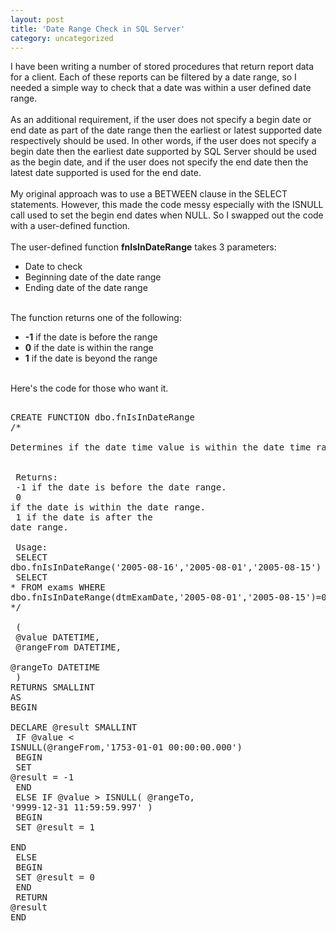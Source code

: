 ```yaml
---
layout: post
title: 'Date Range Check in SQL Server'
category: uncategorized
---
```


I have been writing a number of stored procedures that return report data for a client.  Each of these reports can be filtered by a date range, so I needed a simple way to check that a date was within a user defined date range.  <br /><br />As an additional requirement, if the user does not specify a begin date or end date as part of the date range then the earliest or latest supported date respectively should be used.  In other words, if the user does not specify a begin date then the earliest date supported by SQL Server should be used as the begin date, and if the user does not specify the end date then the latest date supported is used for the end date.<br /><br />My original approach was to use a BETWEEN clause in the SELECT statements.  However, this made the code messy especially with the ISNULL call used to set the begin end dates when NULL.  So I swapped out the code with a user-defined function.<br /><br />The user-defined function <b>fnIsInDateRange</b> takes 3 parameters:<ul><li>Date to check</li><li>Beginning date of the date range</li><li>Ending date of the date range</li></ul><br />The function returns one of the following:<ul><li><b>-1</b> if the date is before the range</li><li><b>0</b> if the date is within the range</li><li><b>1</b> if the date is beyond the range</li></ul><br />Here's the code for those who want it.<pre><br />CREATE FUNCTION dbo.fnIsInDateRange<br />/* <br />  Determines if the date time value is within the date time range.<br /> <br />  Returns:<br />  -1 if the date is before the date range.<br />   0 if the date is within the date range.<br />   1 if the date is after the date range.<br /> <br />  Usage:<br />   SELECT dbo.fnIsInDateRange('2005-08-16','2005-08-01','2005-08-15')<br />   SELECT * FROM exams WHERE dbo.fnIsInDateRange(dtmExamDate,'2005-08-01','2005-08-15')=0<br />*/  <br />  (<br />    @value      DATETIME,<br />    @rangeFrom  DATETIME,<br />    @rangeTo    DATETIME<br />  )<br />RETURNS SMALLINT<br />AS<br />BEGIN<br />   DECLARE @result SMALLINT<br />   IF @value &lt; ISNULL(@rangeFrom,&#039;1753-01-01 00:00:00.000&#039;) <br />   BEGIN<br />      SET @result = -1<br />   END<br />   ELSE IF @value &gt; ISNULL( @rangeTo, '9999-12-31 11:59:59.997' )<br />   BEGIN<br />      SET @result = 1<br />   END<br />   ELSE<br />   BEGIN<br />      SET @result = 0<br />   END<br />   RETURN @result<br />END<br /></pre>
